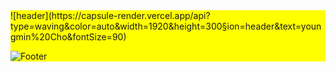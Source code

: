 <div style="margin: 0 auto; background-color: yellow">
![header](https://capsule-render.vercel.app/api?type=waving&color=auto&width=1920&height=300&section=header&text=youngmin%20Cho&fontSize=90)


![Footer](https://capsule-render.vercel.app/api?type=waving&color=auto&height=200&section=footer)
</div>